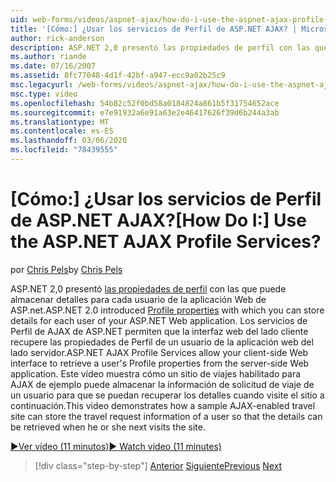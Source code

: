 ```yaml
---
uid: web-forms/videos/aspnet-ajax/how-do-i-use-the-aspnet-ajax-profile-services
title: '[Cómo:] ¿Usar los servicios de Perfil de ASP.NET AJAX? | Microsoft Docs'
author: rick-anderson
description: ASP.NET 2,0 presentó las propiedades de perfil con las que puede almacenar detalles para cada usuario de la aplicación Web de ASP.NET. Los servicios de perfiles de AJAX de ASP.NET permiten...
ms.author: riande
ms.date: 07/16/2007
ms.assetid: 8fc77048-4d1f-42bf-a947-ecc9a02b25c9
msc.legacyurl: /web-forms/videos/aspnet-ajax/how-do-i-use-the-aspnet-ajax-profile-services
msc.type: video
ms.openlocfilehash: 54b82c52f0bd58a0184824a861b5f31754652ace
ms.sourcegitcommit: e7e91932a6e91a63e2e46417626f39d6b244a3ab
ms.translationtype: MT
ms.contentlocale: es-ES
ms.lasthandoff: 03/06/2020
ms.locfileid: "78439555"
---
```

# <a name="how-do-i-use-the-aspnet-ajax-profile-services"></a><span data-ttu-id="2dee2-105">[Cómo:] ¿Usar los servicios de Perfil de ASP.NET AJAX?</span><span class="sxs-lookup"><span data-stu-id="2dee2-105">[How Do I:] Use the ASP.NET AJAX Profile Services?</span></span>

<span data-ttu-id="2dee2-106">por [Chris Pels](https://twitter.com/chrispels)</span><span class="sxs-lookup"><span data-stu-id="2dee2-106">by [Chris Pels](https://twitter.com/chrispels)</span></span>

<span data-ttu-id="2dee2-107">ASP.NET 2,0 presentó [las propiedades de perfil](https://msdn.microsoft.com/library/at64shx3.aspx) con las que puede almacenar detalles para cada usuario de la aplicación Web de ASP.net.</span><span class="sxs-lookup"><span data-stu-id="2dee2-107">ASP.NET 2.0 introduced [Profile properties](https://msdn.microsoft.com/library/at64shx3.aspx) with which you can store details for each user of your ASP.NET Web application.</span></span> <span data-ttu-id="2dee2-108">Los servicios de Perfil de AJAX de ASP.NET permiten que la interfaz web del lado cliente recupere las propiedades de Perfil de un usuario de la aplicación web del lado servidor.</span><span class="sxs-lookup"><span data-stu-id="2dee2-108">ASP.NET AJAX Profile Services allow your client-side Web interface to retrieve a user's Profile properties from the server-side Web application.</span></span> <span data-ttu-id="2dee2-109">Este vídeo muestra cómo un sitio de viajes habilitado para AJAX de ejemplo puede almacenar la información de solicitud de viaje de un usuario para que se puedan recuperar los detalles cuando visite el sitio a continuación.</span><span class="sxs-lookup"><span data-stu-id="2dee2-109">This video demonstrates how a sample AJAX-enabled travel site can store the travel request information of a user so that the details can be retrieved when he or she next visits the site.</span></span>

[<span data-ttu-id="2dee2-110">&#9654;Ver vídeo (11 minutos)</span><span class="sxs-lookup"><span data-stu-id="2dee2-110">&#9654; Watch video (11 minutes)</span></span>](https://channel9.msdn.com/Blogs/ASP-NET-Site-Videos/how-do-i-use-the-aspnet-ajax-profile-services)

> [!div class="step-by-step"]
> <span data-ttu-id="2dee2-111">[Anterior](how-do-i-use-other-javascript-user-interface-libraries-with-aspnet-ajax.md)
> [Siguiente](how-do-i-debug-aspnet-ajax-applications-using-visual-studio-2005.md)</span><span class="sxs-lookup"><span data-stu-id="2dee2-111">[Previous](how-do-i-use-other-javascript-user-interface-libraries-with-aspnet-ajax.md)
[Next](how-do-i-debug-aspnet-ajax-applications-using-visual-studio-2005.md)</span></span>
